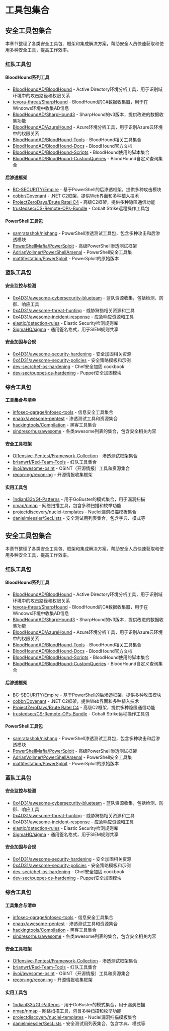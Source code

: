 # 工具包集合

## 安全工具包集合

本章节整理了各类安全工具包、框架和集成解决方案，帮助安全人员快速获取和使用多种安全工具，提高工作效率。

### 红队工具包

#### BloodHound系列工具
- [BloodHoundAD/BloodHound](https://github.com/BloodHoundAD/BloodHound) - Active Directory环境分析工具，用于识别域环境中的攻击路径和权限关系
- [tevora-threat/SharpHound](https://github.com/tevora-threat/SharpHound) - BloodHound的C#数据收集器，用于在Windows环境中收集AD信息
- [BloodHoundAD/SharpHound3](https://github.com/BloodHoundAD/SharpHound3) - SharpHound的v3版本，提供改进的数据收集功能
- [BloodHoundAD/AzureHound](https://github.com/BloodHoundAD/AzureHound) - Azure环境分析工具，用于识别Azure云环境中的权限关系
- [BloodHoundAD/BloodHound-Tools](https://github.com/BloodHoundAD/BloodHound-Tools) - BloodHound相关工具集合
- [BloodHoundAD/BloodHound-Docs](https://github.com/BloodHoundAD/BloodHound-Docs) - BloodHound官方文档
- [BloodHoundAD/BloodHound-Scripts](https://github.com/BloodHoundAD/BloodHound-Scripts) - BloodHound使用的脚本集合
- [BloodHoundAD/BloodHound-CustomQueries](https://github.com/BloodHoundAD/BloodHound-CustomQueries) - BloodHound自定义查询集合

#### 后渗透框架
- [BC-SECURITY/Empire](https://github.com/BC-SECURITY/Empire) - 基于PowerShell的后渗透框架，提供多种攻击模块
- [cobbr/Covenant](https://github.com/cobbr/Covenant) - .NET C2框架，提供Web界面和多种植入技术
- [ProjectZeroDays/Brute Ratel C4](https://github.com/ProjectZeroDays/Brute-Ratel-C4) - 高级C2框架，提供多种隐匿通信功能
- [trustedsec/CS-Remote-OPs-Bundle](https://github.com/trustedsec/CS-Remote-OPs-Bundle) - Cobalt Strike远程操作工具包

#### PowerShell工具包
- [samratashok/nishang](https://github.com/samratashok/nishang) - PowerShell渗透测试工具包，包含多种攻击和后渗透模块
- [PowerShellMafia/PowerSploit](https://github.com/PowerShellMafia/PowerSploit) - 高级PowerShell渗透测试框架
- [AdrianVollmer/PowerShellArsenal](https://github.com/AdrianVollmer/PowerShellArsenal) - PowerShell安全工具集
- [mattifestation/PowerSploit](https://github.com/mattifestation/PowerSploit) - PowerSploit的原始版本

### 蓝队工具包

#### 安全监控与检测
- [0x4D31/awesome-cybersecurity-blueteam](https://github.com/0x4D31/awesome-cybersecurity-blueteam) - 蓝队资源收集，包括检测、防御、响应工具
- [0x4D31/awesome-threat-hunting](https://github.com/0x4D31/awesome-threat-hunting) - 威胁狩猎相关资源和工具
- [0x4D31/awesome-incident-response](https://github.com/0x4D31/awesome-incident-response) - 应急响应资源和工具
- [elastic/detection-rules](https://github.com/elastic/detection-rules) - Elastic Security检测规则库
- [SigmaHQ/sigma](https://github.com/SigmaHQ/sigma) - 通用签名格式，用于SIEM规则共享

#### 安全加固与合规
- [0x4D31/awesome-security-hardening](https://github.com/0x4D31/awesome-security-hardening) - 安全加固相关资源
- [0x4D31/awesome-security-policies](https://github.com/0x4D31/awesome-security-policies) - 安全策略模板和示例
- [dev-sec/chef-os-hardening](https://github.com/dev-sec/chef-os-hardening) - Chef安全加固 cookbook
- [dev-sec/puppet-os-hardening](https://github.com/dev-sec/puppet-os-hardening) - Puppet安全加固模块

### 综合工具包

#### 工具集合与清单
- [infosec-garage/infosec-tools](https://github.com/infosec-garage/infosec-tools) - 信息安全工具集合
- [enaqx/awesome-pentest](https://github.com/enaqx/awesome-pentest) - 渗透测试工具和资源集合
- [hackingtools/Compilation](https://github.com/hackingtools/Compilation) - 黑客工具集合
- [sindresorhus/awesome](https://github.com/sindresorhus/awesome) - 各类awesome列表的集合，包含安全相关内容

#### 安全工具框架
- [Offensive-Pentest/Framework-Collection](https://github.com/Offensive-Pentest/Framework-Collection) - 渗透测试框架集合
- [brianwrf/Red-Team-Tools](https://github.com/brianwrf/Red-Team-Tools) - 红队工具集合
- [jivoi/awesome-osint](https://github.com/jivoi/awesome-osint) - OSINT（开源情报）工具和资源集合
- [recon-ng/recon-ng](https://github.com/recon-ng/recon-ng) - 开源情报收集框架

#### 实用工具包
- [1ndianl33t/Gf-Patterns](https://github.com/1ndianl33t/Gf-Patterns) - 用于GoBuster的模式集合，用于漏洞扫描
- [nmap/nmap](https://github.com/nmap/nmap) - 网络扫描工具，包含多种扫描和枚举功能
- [projectdiscovery/nuclei-templates](https://github.com/projectdiscovery/nuclei-templates) - Nuclei漏洞扫描模板集合
- [danielmiessler/SecLists](https://github.com/danielmiessler/SecLists) - 安全测试用列表集合，包含字典、模式等

## 安全工具包集合

本章节整理了各类安全工具包、框架和集成解决方案，帮助安全人员快速获取和使用多种安全工具，提高工作效率。

### 红队工具包

#### BloodHound系列工具
- [BloodHoundAD/BloodHound](https://github.com/BloodHoundAD/BloodHound) - Active Directory环境分析工具，用于识别域环境中的攻击路径和权限关系
- [tevora-threat/SharpHound](https://github.com/tevora-threat/SharpHound) - BloodHound的C#数据收集器，用于在Windows环境中收集AD信息
- [BloodHoundAD/SharpHound3](https://github.com/BloodHoundAD/SharpHound3) - SharpHound的v3版本，提供改进的数据收集功能
- [BloodHoundAD/AzureHound](https://github.com/BloodHoundAD/AzureHound) - Azure环境分析工具，用于识别Azure云环境中的权限关系
- [BloodHoundAD/BloodHound-Tools](https://github.com/BloodHoundAD/BloodHound-Tools) - BloodHound相关工具集合
- [BloodHoundAD/BloodHound-Docs](https://github.com/BloodHoundAD/BloodHound-Docs) - BloodHound官方文档
- [BloodHoundAD/BloodHound-Scripts](https://github.com/BloodHoundAD/BloodHound-Scripts) - BloodHound使用的脚本集合
- [BloodHoundAD/BloodHound-CustomQueries](https://github.com/BloodHoundAD/BloodHound-CustomQueries) - BloodHound自定义查询集合

#### 后渗透框架
- [BC-SECURITY/Empire](https://github.com/BC-SECURITY/Empire) - 基于PowerShell的后渗透框架，提供多种攻击模块
- [cobbr/Covenant](https://github.com/cobbr/Covenant) - .NET C2框架，提供Web界面和多种植入技术
- [ProjectZeroDays/Brute Ratel C4](https://github.com/ProjectZeroDays/Brute-Ratel-C4) - 高级C2框架，提供多种隐匿通信功能
- [trustedsec/CS-Remote-OPs-Bundle](https://github.com/trustedsec/CS-Remote-OPs-Bundle) - Cobalt Strike远程操作工具包

#### PowerShell工具包
- [samratashok/nishang](https://github.com/samratashok/nishang) - PowerShell渗透测试工具包，包含多种攻击和后渗透模块
- [PowerShellMafia/PowerSploit](https://github.com/PowerShellMafia/PowerSploit) - 高级PowerShell渗透测试框架
- [AdrianVollmer/PowerShellArsenal](https://github.com/AdrianVollmer/PowerShellArsenal) - PowerShell安全工具集
- [mattifestation/PowerSploit](https://github.com/mattifestation/PowerSploit) - PowerSploit的原始版本

### 蓝队工具包

#### 安全监控与检测
- [0x4D31/awesome-cybersecurity-blueteam](https://github.com/0x4D31/awesome-cybersecurity-blueteam) - 蓝队资源收集，包括检测、防御、响应工具
- [0x4D31/awesome-threat-hunting](https://github.com/0x4D31/awesome-threat-hunting) - 威胁狩猎相关资源和工具
- [0x4D31/awesome-incident-response](https://github.com/0x4D31/awesome-incident-response) - 应急响应资源和工具
- [elastic/detection-rules](https://github.com/elastic/detection-rules) - Elastic Security检测规则库
- [SigmaHQ/sigma](https://github.com/SigmaHQ/sigma) - 通用签名格式，用于SIEM规则共享

#### 安全加固与合规
- [0x4D31/awesome-security-hardening](https://github.com/0x4D31/awesome-security-hardening) - 安全加固相关资源
- [0x4D31/awesome-security-policies](https://github.com/0x4D31/awesome-security-policies) - 安全策略模板和示例
- [dev-sec/chef-os-hardening](https://github.com/dev-sec/chef-os-hardening) - Chef安全加固 cookbook
- [dev-sec/puppet-os-hardening](https://github.com/dev-sec/puppet-os-hardening) - Puppet安全加固模块

### 综合工具包

#### 工具集合与清单
- [infosec-garage/infosec-tools](https://github.com/infosec-garage/infosec-tools) - 信息安全工具集合
- [enaqx/awesome-pentest](https://github.com/enaqx/awesome-pentest) - 渗透测试工具和资源集合
- [hackingtools/Compilation](https://github.com/hackingtools/Compilation) - 黑客工具集合
- [sindresorhus/awesome](https://github.com/sindresorhus/awesome) - 各类awesome列表的集合，包含安全相关内容

#### 安全工具框架
- [Offensive-Pentest/Framework-Collection](https://github.com/Offensive-Pentest/Framework-Collection) - 渗透测试框架集合
- [brianwrf/Red-Team-Tools](https://github.com/brianwrf/Red-Team-Tools) - 红队工具集合
- [jivoi/awesome-osint](https://github.com/jivoi/awesome-osint) - OSINT（开源情报）工具和资源集合
- [recon-ng/recon-ng](https://github.com/recon-ng/recon-ng) - 开源情报收集框架

#### 实用工具包
- [1ndianl33t/Gf-Patterns](https://github.com/1ndianl33t/Gf-Patterns) - 用于GoBuster的模式集合，用于漏洞扫描
- [nmap/nmap](https://github.com/nmap/nmap) - 网络扫描工具，包含多种扫描和枚举功能
- [projectdiscovery/nuclei-templates](https://github.com/projectdiscovery/nuclei-templates) - Nuclei漏洞扫描模板集合
- [danielmiessler/SecLists](https://github.com/danielmiessler/SecLists) - 安全测试用列表集合，包含字典、模式等